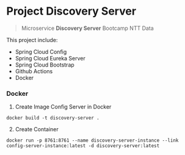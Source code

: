 # Project Discovery Server
> Microservice **Discovery Server** Bootcamp NTT Data

This project include:
- Spring Cloud Config
- Spring Cloud Eureka Server
- Spring Cloud Bootstrap
- Github Actions
- Docker

### Docker

1. Create Image Config Server in Docker
```  
docker build -t discovery-server .
```

2. Create Container

```
docker run -p 8761:8761 --name discovery-server-instance --link config-server-instance:latest -d discovery-server:latest
```

